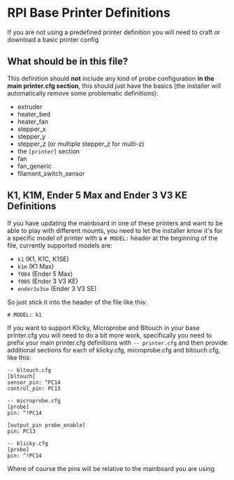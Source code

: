 # RPI Base Printer Definitions

If you are not using a predefined printer definition you will need to craft or download a basic printer config

## What should be in this file?

This definition should **not** include any kind of probe configuration **in the main printer.cfg section**, this should just have the basics (the installer will automatically remove some problematic definitions):

- extruder
- heater_bed
- heater_fan
- stepper_x
- stepper_y
- stepper_z (or multiple stepper_z for multi-z)
- the `[printer]` section
- fan
- fan_generic
- filament_switch_sensor

## K1, K1M, Ender 5 Max and Ender 3 V3 KE Definitions

If you have updating the mainboard in one of these printers and want to be able to play with different mounts, you need to let the installer
know it's for a specific model of printer with a `# MODEL:` header at the beginning of the file, currently supported models are:

- `k1` (K1, K1C, K1SE)
- `k1m` (K1 Max)
- `f004` (Ender 5 Max)
- `f005` (Ender 3 V3 KE)
- `ender3v3se` (Ender 3 V3 SE)

So just stick it into the header of the file like this:

```
# MODEL: k1
```

If you want to support Klicky, Microprobe and Bltouch in your base printer.cfg you will need to do a bit more work, specifically
you need to prefix your main printer.cfg definitions with `-- printer.cfg` and then provide additional sections for each of klicky.cfg, microprobe.cfg and bltouch.cfg, like this:

```
-- bltouch.cfg
[bltouch]
sensor_pin: ^PC14
control_pin: PC13

-- microprobe.cfg
[probe]
pin: ^!PC14

[output_pin probe_enable]
pin: PC13

-- klicky.cfg
[probe]
pin: ^!PC14
```

Where of course the pins will be relative to the mainboard you are using
